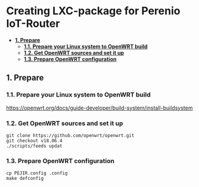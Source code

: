 # Creating LXC-package for Perenio IoT-Router
  * [**1. Prepare**](#1-prepare)
    + [**1.1. Prepare your Linux system to OpenWRT build**](#--11-prepare-your-linux-system-to-openwrt-build--)
    + [**1.2. Get OpenWRT sources and set it up**](#--12-get-openwrt-sources-and-set-it-up--)
    + [**1.3. Prepare OpenWRT configuration**](#--13-prepare-openwrt-configuration--)

## **1. Prepare**
### **1.1. Prepare your Linux system to OpenWRT build** 

https://openwrt.org/docs/guide-developer/build-system/install-buildsystem 

### **1.2. Get OpenWRT sources and set it up** 

```
git clone https://github.com/openwrt/openwrt.git
git checkout v18.06.4
./scripts/feeds updat
```

### **1.3. Prepare OpenWRT configuration** 

```
cp PEJIR.config .config
make defconfig
```


